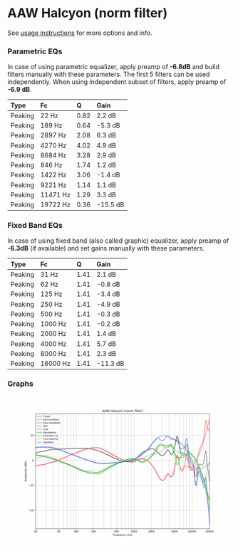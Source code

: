 # AAW Halcyon (norm filter)
See [usage instructions](https://github.com/jaakkopasanen/AutoEq#usage) for more options and info.

### Parametric EQs
In case of using parametric equalizer, apply preamp of **-6.8dB** and build filters manually
with these parameters. The first 5 filters can be used independently.
When using independent subset of filters, apply preamp of **-6.9 dB**.

| Type    | Fc       |    Q | Gain     |
|:--------|:---------|:-----|:---------|
| Peaking | 22 Hz    | 0.82 | 2.2 dB   |
| Peaking | 189 Hz   | 0.64 | -5.3 dB  |
| Peaking | 2897 Hz  | 2.08 | 6.3 dB   |
| Peaking | 4270 Hz  | 4.02 | 4.9 dB   |
| Peaking | 8684 Hz  | 3.28 | 2.9 dB   |
| Peaking | 846 Hz   | 1.74 | 1.2 dB   |
| Peaking | 1422 Hz  | 3.06 | -1.4 dB  |
| Peaking | 9221 Hz  | 1.14 | 1.1 dB   |
| Peaking | 11471 Hz | 1.29 | 3.3 dB   |
| Peaking | 19722 Hz | 0.36 | -15.5 dB |

### Fixed Band EQs
In case of using fixed band (also called graphic) equalizer, apply preamp of **-6.3dB**
(if available) and set gains manually with these parameters.

| Type    | Fc       |    Q | Gain     |
|:--------|:---------|:-----|:---------|
| Peaking | 31 Hz    | 1.41 | 2.1 dB   |
| Peaking | 62 Hz    | 1.41 | -0.8 dB  |
| Peaking | 125 Hz   | 1.41 | -3.4 dB  |
| Peaking | 250 Hz   | 1.41 | -4.9 dB  |
| Peaking | 500 Hz   | 1.41 | -0.3 dB  |
| Peaking | 1000 Hz  | 1.41 | -0.2 dB  |
| Peaking | 2000 Hz  | 1.41 | 1.4 dB   |
| Peaking | 4000 Hz  | 1.41 | 5.7 dB   |
| Peaking | 8000 Hz  | 1.41 | 2.3 dB   |
| Peaking | 16000 Hz | 1.41 | -11.3 dB |

### Graphs
![](./AAW%20Halcyon%20(norm%20filter).png)